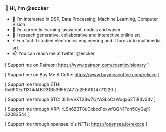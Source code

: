 ### 👋 Hi, I’m @eccker
- 👀 I’m interested in DSP, Data Processing, Machine Learning, Computer Vision
- 🌱 I’m currently learning javascript, nodejs and wasm
- 💞️ I reseach generative, collaborative and interactive online art
- ⚡ Fun fact: I studied electronics engineering and it turns into multimedia art.
- 📫 You can reach me at twitter @eccker

[ Support me on Patreon: https://www.patreon.com/cosmicvisionary ]

[ Support me on Buy Me A Coffe: https://www.buymeacoffee.com/rekcce ]

[ Support me through ETH: 0x090Ec11314d4BD31B536F52472d2E6A1D4771220 ]

[ Support me through BTC: 3L1kVvXT28w7UYASLoCzWoqx62TjR4v34v ]

[ Support me through XRP: rLSn6Z3T8uCxbcd1oxwfGQN1Fdn5CyGujK   32083544 ]

[ Support me through opensea.io's NFTs: https://opensea.io/rekcce ]
